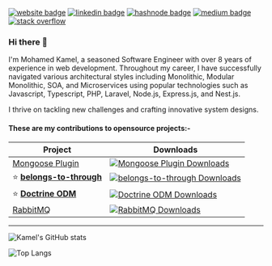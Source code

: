[![website badge](https://img.shields.io/badge/website-github.com-green?style=for-the-badge&logo=github)](https://github.com/muhammedkamel)
[![linkedin badge](https://img.shields.io/badge/linkedin-@MohamedKamel93-blue?style=for-the-badge&logo=linkedin)](https://www.linkedin.com/in/mohamedkamel93/)
[![hashnode badge](https://img.shields.io/badge/hashnode-mohamedkamel.hashnode.dev-red?style=for-the-badge&logo=hashnode)](https://mohamedkamel.hashnode.dev/)
[![medium badge](https://img.shields.io/badge/medium-@muhamed.kamel.elsayed-lightgrey?style=for-the-badge&logo=medium)](https://medium.com/@muhamed.kamel.elsayed)
[![stack overflow](https://img.shields.io/badge/stackoverflow-mohamed_kamel-orange?style=for-the-badge&logo=stackoverflow)](https://stackoverflow.com/users/3903019/mohamed-kamel)

### Hi there 👋

I'm Mohamed Kamel, a seasoned Software Engineer with over 8 years of experience in web development. Throughout my career, I have successfully navigated various architectural styles including Monolithic, Modular Monolithic, SOA, and Microservices using popular technologies such as Javascript, Typescript, PHP, Laravel, Node.js, Express.js, and Nest.js.

I thrive on tackling new challenges and crafting innovative system designs.

#### These are my contributions to opensource projects:-

| Project | Downloads |
|---------|-----------|
| [Mongoose Plugin](https://github.com/muhammedkamel/mongoose-collection-naming-plugin) | [![Mongoose Plugin Downloads](https://img.shields.io/npm/dt/mongoose-collection-naming-plugin?style=for-the-badge)](https://www.npmjs.com/package/mongoose-collection-naming-plugin) |
| ⭐ **[belongs-to-through](https://github.com/staudenmeir/belongs-to-through/pull/89)** | [![belongs-to-through Downloads](https://img.shields.io/packagist/dt/staudenmeir/belongs-to-through?style=for-the-badge)](https://packagist.org/packages/staudenmeir/belongs-to-through) |
| ⭐ **[Doctrine ODM](https://github.com/muhammedkamel/lumen-doctrine-mongodb-odm)** | [![Doctrine ODM Downloads](https://img.shields.io/packagist/dt/muhammedkamel/lumen-doctrine-mongodb-odm?style=for-the-badge)](https://packagist.org/packages/muhammedkamel/lumen-doctrine-mongodb-odm) |
| [RabbitMQ](https://github.com/muhammedkamel/rabbitmq) | [![RabbitMQ Downloads](https://img.shields.io/packagist/dt/almatar/rabbitmq?style=for-the-badge)](https://packagist.org/packages/almatar/rabbitmq) |

---

![Kamel's GitHub stats](https://github-readme-stats-bay-ten-86.vercel.app/api?username=muhammedkamel&show_icons=true&count_private=true&show=reviews,discussions_started,discussions_answered,prs_merged,prs_merged_percentage)

![Top Langs](https://github-readme-stats-bay-ten-86.vercel.app/api/top-langs/?username=muhammedkamel&hide=html,css,coffeescript&layout=donut-vertical)
